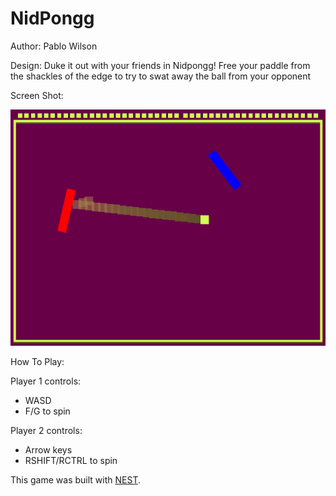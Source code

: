 # NidPongg

Author: Pablo Wilson

Design: Duke it out with your friends in Nidpongg! Free your paddle from the shackles of the edge to try to swat away the ball from your opponent

Screen Shot:

![Screen Shot](screenshot.png)

How To Play:

Player 1 controls:
 - WASD
 - F/G to spin

 Player 2 controls:
 - Arrow keys
 - RSHIFT/RCTRL to spin

This game was built with [NEST](NEST.md).
